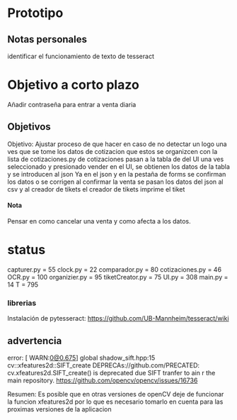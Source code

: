 # Prototipo

## Notas personales

identificar el funcionamiento de texto de tesseract

# Objetivo a corto plazo

Añadir contraseña para entrar a venta diaria

## Objetivos

Objetivo:
    Ajustar proceso de que hacer en caso de no detectar un logo
    una ves que se tome los datos de cotizacion que estos se organizcen con la lista de cotizaciones.py
    de cotizaciones pasan a la tabla de del UI
    una ves seleccionado y presionado vender en el UI, se obtienen los datos de la tabla y se introducen al json
    Ya en el json y en la pestaña de forms se confirman los datos o se corrigen
    al confirmar la venta se pasan los datos del json al csv y al creador de tikets
    el creador de tikets imprime el tiket

#### Nota
Pensar en como cancelar una venta y como afecta a los datos.
    
# status
capturer.py =       55
clock.py =          22
comparador.py =     80
cotizaciones.py =   46
OCR.py =            100
organizier.py =     95
tiketCreator.py =   75
UI.py =             308
main.py =           14
T =                 795

### librerias

Instalación de pytesseract: https://github.com/UB-Mannheim/tesseract/wiki

## advertencia

error: [ WARN:0@0.675] global shadow_sift.hpp:15 cv::xfeatures2d::SIFT_create DEPRECAs://github.com/PRECATED: cv.xfeatures2d.SIFT_create() is deprecated due SIFT tranfer to ain r
the main repository. https://github.com/opencv/opencv/issues/16736 

Resumen: Es posible que en otras versiones de openCV deje de funcionar la funcion xfeatures2d por lo que es necesario tomarlo en cuenta para las proximas versiones de la aplicacion